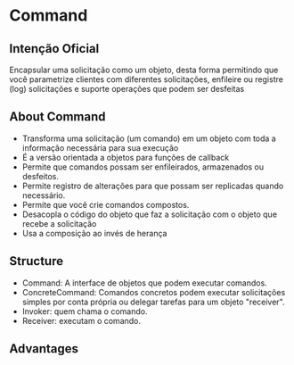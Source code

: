 # Command

## Intenção Oficial

Encapsular uma solicitação como um objeto, desta forma permitindo que você parametrize clientes com diferentes solicitações, enfileire ou registre (log) solicitações e suporte operações que podem ser desfeitas

## About Command

- Transforma uma solicitação (um comando) em um objeto com toda a informação necessária para sua execução
- É a versão orientada a objetos para funções de callback
- Permite que comandos possam ser enfileirados, armazenados ou desfeitos.
- Permite registro de alterações para que possam ser replicadas quando necessário.
- Permite que você crie comandos compostos.
- Desacopla o código do objeto que faz a solicitação com o objeto que recebe a solicitação
- Usa a composição ao invés de herança

## Structure

- Command: A interface de objetos que podem executar comandos.
- ConcreteCommand: Comandos concretos podem executar solicitações simples por conta própria ou delegar tarefas para um objeto "receiver".
- Invoker: quem chama o comando.
- Receiver: executam o comando.

## Advantages